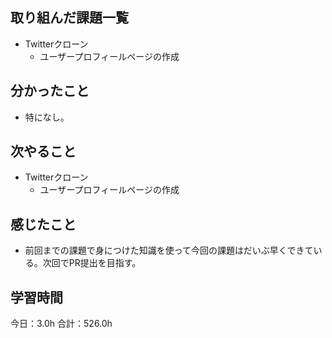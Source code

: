 ## 取り組んだ課題一覧
*  Twitterクローン
   * ユーザープロフィールページの作成
## 分かったこと
* 特になし。
  
    
    

## 次やること
*  Twitterクローン
   * ユーザープロフィールページの作成
## 感じたこと
* 前回までの課題で身につけた知識を使って今回の課題はだいぶ早くできている。次回でPR提出を目指す。
 
## 学習時間
今日：3.0h
合計：526.0h
